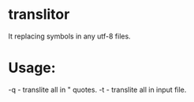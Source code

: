 # translitor
It replacing symbols in any utf-8 files.
# Usage:
-q <quote> - translite all in " quotes.
-t <translite> - translite all in input file.
